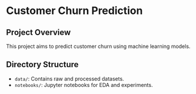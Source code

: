 # Customer Churn Prediction

## Project Overview
This project aims to predict customer churn using machine learning models.

## Directory Structure
- `data/`: Contains raw and processed datasets.
- `notebooks/`: Jupyter notebooks for EDA and experiments.
